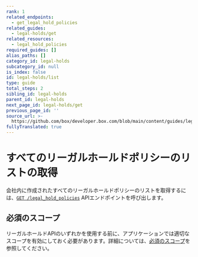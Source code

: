 ```yaml
---
rank: 1
related_endpoints:
  - get_legal_hold_policies
related_guides:
  - legal-holds/get
related_resources:
  - legal_hold_policies
required_guides: []
alias_paths: []
category_id: legal-holds
subcategory_id: null
is_index: false
id: legal-holds/list
type: guide
total_steps: 2
sibling_id: legal-holds
parent_id: legal-holds
next_page_id: legal-holds/get
previous_page_id: ''
source_url: >-
  https://github.com/box/developer.box.com/blob/main/content/guides/legal-holds/list.md
fullyTranslated: true
---
```

# すべてのリーガルホールドポリシーのリストの取得

会社内に作成されたすべてのリーガルホールドポリシーのリストを取得するには、[`GET /legal_hold_policies`][legal_holds] APIエンドポイントを呼び出します。

<Samples id="get_legal_hold_policies">

</Samples>

## 必須のスコープ

<!-- i18n-enable localize-links -->

リーガルホールドAPIのいずれかを使用する前に、アプリケーションでは適切なスコープを有効にしておく必要があります。詳細については、[必須のスコープ][scopes]を参照してください。

<!-- i18n-disable localize-links -->

[legal_holds]: e://get_legal_hold_policies

[scopes]: g://legal-holds#required-scopes